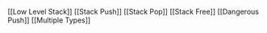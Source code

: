 [[Low Level Stack]]
[[Stack Push]]
[[Stack Pop]]
[[Stack Free]]
[[Dangerous Push]]
[[Multiple Types]]
